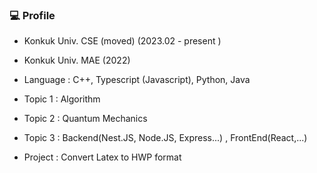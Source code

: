 ### 💻 Profile

- Konkuk Univ. CSE (moved) (2023.02 - present )
- Konkuk Univ. MAE (2022)

- Language : C++, Typescript (Javascript), Python, Java
- Topic 1 : Algorithm
- Topic 2 : Quantum Mechanics
- Topic 3 : Backend(Nest.JS, Node.JS, Express...) , FrontEnd(React,...)

- Project : Convert Latex to HWP format
